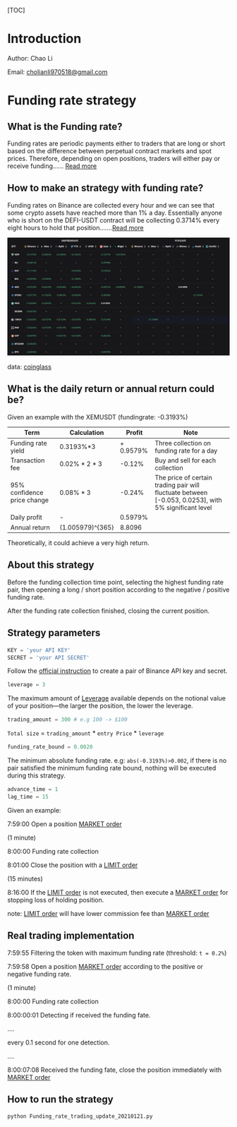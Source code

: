 [TOC]

# Introduction

Author: Chao Li

Email: cholianli970518@gmail.com

# Funding rate strategy

## What is the Funding rate?

Funding rates are periodic payments either to traders that are long or short based on the difference between perpetual contract markets and spot prices. Therefore, depending on open positions, traders will either pay or receive funding...... [Read more](https://www.binance.com/en/blog/futures/a-beginners-guide-to-funding-rates-421499824684900382)

## How to make an strategy with funding rate?

Funding rates on Binance are collected every hour and we can see that some crypto assets have reached more than 1% a day. Essentially anyone who is short on the DEFI-USDT contract will be collecting 0.3714% every eight hours to hold that position.......[Read more](https://jamesbachini.com/futures-funding-rate-strategy/)

![FundingRate](assets/FundingRate.png)

data: [coinglass](https://www.coinglass.com/zh/FundingRate)


## What is the daily return or annual return could be?

Given an example with the XEMUSDT (fundingrate: -0.3193%)

| Term                        | Calculation      | Profit    | Note                                                         |
| --------------------------- | ---------------- | --------- | ------------------------------------------------------------ |
| Funding rate yield          | 0.3193%*3        | + 0.9579% | Three collection on funding rate for a day                   |
| Transaction fee             | 0.02% * 2 * 3    | -0.12%    | Buy and sell for each collection                             |
| 95% confidence price change | 0.08% * 3        | -0.24%    | The price of certain trading pair will fluctuate between [-0.053, 0.0253], with 5% significant level |
| Daily profit                | -                | 0.5979%   |                                                              |
| Annual return               | (1.005979)^{365} | 8.8096    |                                                              |

Theoretically, it could achieve a very high return.

## About this strategy

Before the funding collection time point, selecting the highest funding rate pair, then opening a long / short position according to the negative / positive funding rate.

After the funding rate collection finished, closing the current position.

## Strategy parameters

```python
KEY = 'your API KEY'
SECRET = 'your API SECRET'
```

Follow the [official instruction](https://www.binance.com/en/support/faq/360002502072) to create a pair of Binance API key and secret.

```python
leverage = 3
```

The maximum amount of [Leverage](https://www.binance.com/en/support/faq/360033162192) available depends on the notional value of your position—the larger the position, the lower the leverage.

```python
trading_amount = 300 # e.g 100 -> $100
```

`Total size` = `trading_amount` * `entry Price` * `leverage`

```python
funding_rate_bound = 0.0020
```
The minimum absolute funding rate. e.g: `abs(-0.3193%)>0.002`, if there is no pair satisfied the minimum funding rate bound, nothing will be executed during this strategy.

```python
advance_time = 1
lag_time = 15
```
Given an example:

7:59:00 Open a position [MARKET order](https://www.binance.com/en/support/faq/360033779452)

(1 minute)

8:00:00 Funding rate collection

8:01:00 Close the position with a [LIMIT order](https://www.binance.com/en/support/faq/360033779452)

(15 minutes)

8:16:00 If the [LIMIT order](https://www.binance.com/en/support/faq/360033779452) is not executed, then execute a [MARKET order](https://www.binance.com/en/support/faq/360033779452) for stopping loss of holding position.

note: [LIMIT order](https://www.binance.com/en/support/faq/360033779452) will have lower commission fee than [MARKET order](https://www.binance.com/en/support/faq/360033779452)


## Real trading implementation

7:59:55 Filtering the token with maximum funding rate (threshold: `t = 0.2%`)

7:59:58 Open a position [MARKET order](https://www.binance.com/en/support/faq/360033779452) according to the positive or negative funding rate.

(1 minute)

8:00:00 Funding rate collection

8:00:00:01 Detecting if received the funding fate.

.... 

every 0.1 second for one detection.

....

8:00:07:08 Received the funding fate, close the position immediately with [MARKET order](https://www.binance.com/en/support/faq/360033779452)


## How to run the strategy

```bash
python Funding_rate_trading_update_20210121.py
```